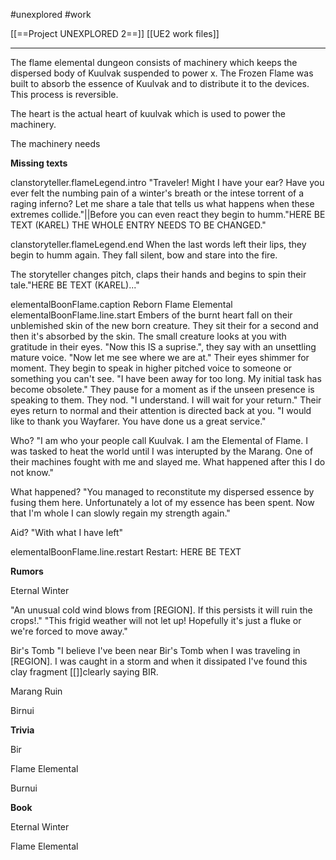 #unexplored 
#work 

[[==Project UNEXPLORED 2==]]
[[UE2 work files]]

----

The flame elemental dungeon consists of machinery which keeps the dispersed body of Kuulvak suspended to power x.
The Frozen Flame was built to absorb the essence of Kuulvak and to distribute it to the devices. This process is reversible. 

The heart is the actual heart of kuulvak which is used to power the machinery.

The machinery needs

**Missing texts**

clanstoryteller.flameLegend.intro	"Traveler! Might I have your ear? Have you ever felt the numbing pain of a winter's breath or the intese torrent of a raging inferno? Let me share a tale that tells us what happens when these extremes collide."||Before you can even react they begin to humm."HERE BE TEXT (KAREL) THE WHOLE ENTRY NEEDS TO BE CHANGED."	

clanstoryteller.flameLegend.end	When the last words left their lips, they begin to humm again. They fall silent, bow and stare into the fire. 

The storyteller changes pitch, claps their hands and begins to spin their tale."HERE BE TEXT (KAREL)..."

elementalBoonFlame.caption	Reborn Flame Elemental
elementalBoonFlame.line.start	 Embers of the burnt heart fall on their unblemished skin of the new born creature. They sit their for a second and then it's absorbed by the skin. The small creature looks at you with gratitude in their eyes. 
"Now this IS a suprise.", they say with an unsettling mature voice. "Now let me see where we are at." Their eyes shimmer for moment. They begin to speak in higher pitched voice to someone or something you can't see. "I have been away for too long. My initial task has become obsolete." They pause for a moment as if the unseen presence is speaking to them. They nod. "I understand. I will wait for your return." Their eyes return to normal and their attention is directed back at you.
"I would like to thank you Wayfarer. You have done us a great service."

Who?
"I am who your people call Kuulvak. I am the Elemental of Flame. I was tasked to heat the world until I was interupted by the Marang. One of their machines fought with me and slayed me. What happened after this I do not know."

What happened?
"You managed to reconstitute my dispersed essence by fusing them here. Unfortunately a lot of my essence has been spent. Now that I'm whole I can slowly regain my strength again."

Aid?
"With what I have left"


elementalBoonFlame.line.restart	Restart: HERE BE TEXT

**Rumors**

Eternal Winter

"An unusual cold wind blows from [REGION]. If this persists it will ruin the crops!."
"This frigid weather will not let up! Hopefully it's just a fluke or we're forced to move away."

Bir's Tomb
"I believe I've been near Bir's Tomb when I was traveling in [REGION].  I was caught in a storm and when it dissipated I've found this clay fragment [[]]clearly saying BIR. 

Marang Ruin

Birnui

**Trivia**

Bir

Flame Elemental

Burnui

**Book**

Eternal Winter

Flame Elemental